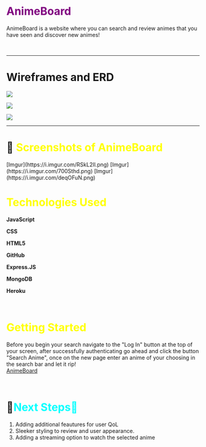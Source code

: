 
<h1><span style="color:purple">AnimeBoard</h1>
<p>AnimeBoard is a website where you can search and review animes that you have seen and discover new animes!</p>
<br>
<hr>
<h1>Wireframes and ERD</h1>
<img src="https://i.imgur.com/HDSW8S2.png"><br>

<img src="https://i.imgur.com/PSucv0N.png" ><br>

<img src="https://i.imgur.com/YqYPHHZ.png" >
<br>
<hr>
<h1>📸 <span style="color:yellow">Screenshots of AnimeBoard</h1>
<div>
[Imgur](https://i.imgur.com/RSkL2Il.png)
[Imgur](https://i.imgur.com/700Sthd.png)
[Imgur](https://i.imgur.com/deqOFuN.png)
<br>
</div>
<h1><span style="color:yellow">Technologies Used</h1>


<img src="" ><b>JavaScript</b><br>

<img src="" ><b>CSS</b><br>

<img src="" ><b>HTML5</b><br>

<img src="" ><b>GitHub</b><br>

<img src="" ><b>Express.JS</b><br>

<img src="" ><b>MongoDB</b><br>

<img src="" ><b>Heroku</b><br>

<br>
<h1><span style="color:yellow">Getting Started</h1>


Before you begin your search navigate to the "Log In" button at the top of your screen, after successfully authenticating go ahead and click the button "Search Anime", once on the new page enter an anime of your choosing in the search bar and let it rip!
<br>
[AnimeBoard](https://animeboard.herokuapp.com/animes/)

<br>
<h1>🧊<span style="color:cyan">Next Steps🧊</h1>
<ol>
<li>Adding additional feautures for user QoL</li>
<li>Sleeker styling to review and user appearance.</li>
<li>Adding a streaming option to watch the selected anime</li>
</ol>


